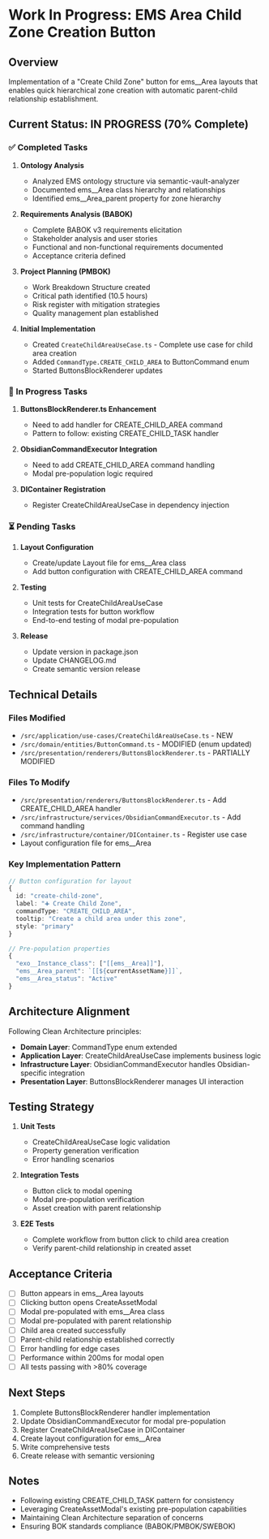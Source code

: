 # Work In Progress: EMS Area Child Zone Creation Button

## Overview
Implementation of a "Create Child Zone" button for ems__Area layouts that enables quick hierarchical zone creation with automatic parent-child relationship establishment.

## Current Status: IN PROGRESS (70% Complete)

### ✅ Completed Tasks

1. **Ontology Analysis**
   - Analyzed EMS ontology structure via semantic-vault-analyzer
   - Documented ems__Area class hierarchy and relationships
   - Identified ems__Area_parent property for zone hierarchy

2. **Requirements Analysis (BABOK)**
   - Complete BABOK v3 requirements elicitation
   - Stakeholder analysis and user stories
   - Functional and non-functional requirements documented
   - Acceptance criteria defined

3. **Project Planning (PMBOK)**
   - Work Breakdown Structure created
   - Critical path identified (10.5 hours)
   - Risk register with mitigation strategies
   - Quality management plan established

4. **Initial Implementation**
   - Created `CreateChildAreaUseCase.ts` - Complete use case for child area creation
   - Added `CommandType.CREATE_CHILD_AREA` to ButtonCommand enum
   - Started ButtonsBlockRenderer updates

### 🔄 In Progress Tasks

1. **ButtonsBlockRenderer.ts Enhancement**
   - Need to add handler for CREATE_CHILD_AREA command
   - Pattern to follow: existing CREATE_CHILD_TASK handler

2. **ObsidianCommandExecutor Integration**
   - Need to add CREATE_CHILD_AREA command handling
   - Modal pre-population logic required

3. **DIContainer Registration**
   - Register CreateChildAreaUseCase in dependency injection

### ⏳ Pending Tasks

1. **Layout Configuration**
   - Create/update Layout file for ems__Area class
   - Add button configuration with CREATE_CHILD_AREA command

2. **Testing**
   - Unit tests for CreateChildAreaUseCase
   - Integration tests for button workflow
   - End-to-end testing of modal pre-population

3. **Release**
   - Update version in package.json
   - Update CHANGELOG.md
   - Create semantic version release

## Technical Details

### Files Modified
- `/src/application/use-cases/CreateChildAreaUseCase.ts` - NEW
- `/src/domain/entities/ButtonCommand.ts` - MODIFIED (enum updated)
- `/src/presentation/renderers/ButtonsBlockRenderer.ts` - PARTIALLY MODIFIED

### Files To Modify
- `/src/presentation/renderers/ButtonsBlockRenderer.ts` - Add CREATE_CHILD_AREA handler
- `/src/infrastructure/services/ObsidianCommandExecutor.ts` - Add command handling
- `/src/infrastructure/container/DIContainer.ts` - Register use case
- Layout configuration file for ems__Area

### Key Implementation Pattern

```typescript
// Button configuration for layout
{
  id: "create-child-zone",
  label: "➕ Create Child Zone",
  commandType: "CREATE_CHILD_AREA",
  tooltip: "Create a child area under this zone",
  style: "primary"
}

// Pre-population properties
{
  "exo__Instance_class": ["[[ems__Area]]"],
  "ems__Area_parent": `[[${currentAssetName}]]`,
  "ems__Area_status": "Active"
}
```

## Architecture Alignment

Following Clean Architecture principles:
- **Domain Layer**: CommandType enum extended
- **Application Layer**: CreateChildAreaUseCase implements business logic
- **Infrastructure Layer**: ObsidianCommandExecutor handles Obsidian-specific integration
- **Presentation Layer**: ButtonsBlockRenderer manages UI interaction

## Testing Strategy

1. **Unit Tests**
   - CreateChildAreaUseCase logic validation
   - Property generation verification
   - Error handling scenarios

2. **Integration Tests**
   - Button click to modal opening
   - Modal pre-population verification
   - Asset creation with parent relationship

3. **E2E Tests**
   - Complete workflow from button click to child area creation
   - Verify parent-child relationship in created asset

## Acceptance Criteria

- [ ] Button appears in ems__Area layouts
- [ ] Clicking button opens CreateAssetModal
- [ ] Modal pre-populated with ems__Area class
- [ ] Modal pre-populated with parent relationship
- [ ] Child area created successfully
- [ ] Parent-child relationship established correctly
- [ ] Error handling for edge cases
- [ ] Performance within 200ms for modal open
- [ ] All tests passing with >80% coverage

## Next Steps

1. Complete ButtonsBlockRenderer handler implementation
2. Update ObsidianCommandExecutor for modal pre-population
3. Register CreateChildAreaUseCase in DIContainer
4. Create layout configuration for ems__Area
5. Write comprehensive tests
6. Create release with semantic versioning

## Notes

- Following existing CREATE_CHILD_TASK pattern for consistency
- Leveraging CreateAssetModal's existing pre-population capabilities
- Maintaining Clean Architecture separation of concerns
- Ensuring BOK standards compliance (BABOK/PMBOK/SWEBOK)